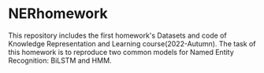 # NERhomework
This repository includes the first homework's Datasets and code of Knowledge Representation and Learning course(2022-Autumn).
The task of this homework is to reproduce two common models for Named Entity Recognition: BiLSTM and HMM.
